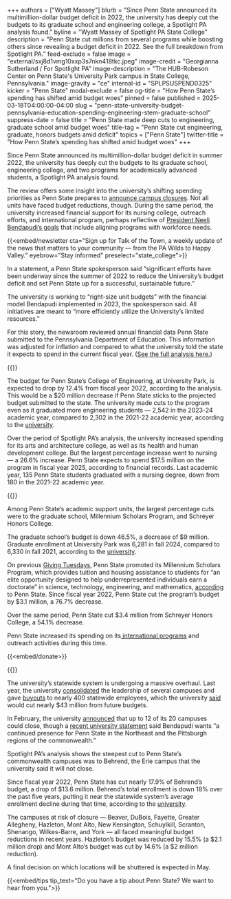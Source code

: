 +++
authors = ["Wyatt Massey"]
blurb = "Since Penn State announced its multimillion-dollar budget deficit in 2022, the university has deeply cut the budgets to its graduate school and engineering college, a Spotlight PA analysis found."
byline = "Wyatt Massey of Spotlight PA State College"
description = "Penn State cut millions from several programs while boosting others since revealing a budget deficit in 2022. See the full breakdown from Spotlight PA."
feed-exclude = false
image = "external/sxj8d1vmg10xxp3s7nkn418tkc.jpeg"
image-credit = "Georgianna Sutherland / For Spotlight PA"
image-description = "The HUB-Robeson Center on Penn State's University Park campus in State College, Pennsylvania."
image-gravity = "ce"
internal-id = "SPLPSUSPEND0325"
kicker = "Penn State"
modal-exclude = false
og-title = "How Penn State’s spending has shifted amid budget woes"
pinned = false
published = 2025-03-18T04:00:00-04:00
slug = "penn-state-university-budget-pennsylvania-education-spending-engineering-stem-graduate-school"
suppress-date = false
title = "Penn State made deep cuts to engineering, graduate school amid budget woes"
title-tag = "Penn State cut engineering, graduate, honors budgets amid deficit"
topics = ["Penn State"]
twitter-title = "How Penn State’s spending has shifted amid budget woes"
+++

Since Penn State announced its multimillion-dollar budget deficit in summer 2022, the university has deeply cut the budgets to its graduate school, engineering college, and two programs for academically advanced students, a Spotlight PA analysis found.

The review offers some insight into the university’s shifting spending priorities as Penn State prepares to <a href="https://www.spotlightpa.org/statecollege/2025/03/penn-state-commonwealth-campus-closure-bendapudi-trustees-enrollment-pennsylvania-legislature-budget-education/">announce campus closures</a>. Not all units have faced budget reductions, though. During the same period, the university increased financial support for its nursing college, outreach efforts, and international program, perhaps reflective of <a href="https://www.psu.edu/president/presidential-vision-and-goals">President Neeli Bendapudi’s goals</a> that include aligning programs with workforce needs.

{{<embed/newsletter cta="Sign up for Talk of the Town, a weekly update of the news that matters to your community — from the PA Wilds to Happy Valley." eyebrow="Stay informed" preselect="state_college">}}

In a statement, a Penn State spokesperson said “significant efforts have been underway since the summer of 2022 to reduce the University’s budget deficit and set Penn State up for a successful, sustainable future.”

The university is working to “right-size unit budgets” with the financial model Bendapudi implemented in 2023, the spokesperson said. All initiatives are meant to “more efficiently utilize the University’s limited resources.”

For this story, the newsroom reviewed annual financial data Penn State submitted to the Pennsylvania Department of Education. This information was adjusted for inflation and compared to what the university told the state it expects to spend in the current fiscal year. (<a href="https://files.data.spotlightpa.org/uploads/01kx/h2mn/actual-expenditures-by-fiscal-year-inflation-adjusted-only.pdf">See the full analysis here.</a>)

{{<datawrapper src="https://datawrapper.dwcdn.net/4oAtD/9/" height="537" >}}

The budget for Penn State’s College of Engineering, at University Park, is expected to drop by 12.4% from fiscal year 2022, according to the analysis. This would be a $20 million decrease if Penn State sticks to the projected budget submitted to the state. The university made cuts to the program even as it graduated more engineering students — 2,542 in the 2023-24 academic year, compared to 2,302 in the 2021-22 academic year, according to the <a href="https://datadigest.psu.edu/degrees-awarded/">university</a>.

Over the period of Spotlight PA’s analysis, the university increased spending for its arts and architecture college, as well as its health and human development college. But the largest percentage increase went to nursing — a 26.6% increase. Penn State expects to spend $17.5 million on the program in fiscal year 2025, according to financial records. Last academic year, 135 Penn State students graduated with a nursing degree, down from 180 in the 2021-22 academic year.

{{<datawrapper src="https://datawrapper.dwcdn.net/grxrR/7/" height="587" >}}

Among Penn State’s academic support units, the largest percentage cuts were to the graduate school, Millennium Scholars Program, and Schreyer Honors College.

The graduate school’s budget is down 46.5%, a decrease of $9 million. Graduate enrollment at University Park was 6,281 in fall 2024, compared to 6,330 in fall 2021, according to the <a href="https://datadigest.psu.edu/student-enrollment/">university</a>.

On previous <a href="https://www.psu.edu/news/earth-and-mineral-sciences/story/millennium-scholars-push-closer-goals-improving-diversity-stem">Giving Tuesdays</a>, Penn State promoted its Millennium Scholars Program, which provides tuition and housing assistance to students for “an elite opportunity designed to help underrepresented individuals earn a doctorate” in science, technology, engineering, and mathematics, <a href="https://www.psu.edu/news/earth-and-mineral-sciences/story/millennium-scholars-push-closer-goals-improving-diversity-stem">according</a> to Penn State. Since fiscal year 2022, Penn State cut the program’s budget by $3.1 million, a 76.7% decrease.

Over the same period, Penn State cut $3.4 million from Schreyer Honors College, a 54.1% decrease.

Penn State increased its spending on its<a href="https://global.psu.edu/"> international programs</a> and outreach activities during this time.

{{<embed/donate>}}

{{<datawrapper src="https://datawrapper.dwcdn.net/6ZyTo/5/" height="358" >}}

The university’s statewide system is undergoing a massive overhaul. Last year, the university <a href="https://www.psu.edu/news/story/penn-state-moving-regional-leadership-model-commonwealth-campuses">consolidated</a> the leadership of several campuses and gave <a href="https://www.spotlightpa.org/statecollege/2024/05/penn-state-employee-buyouts-commonwealth-campuses-budget-cuts-voluntary-separation/">buyouts</a> to nearly 400 statewide employees, which the university <a href="https://www.psu.edu/news/story/penn-state-moving-regional-leadership-model-commonwealth-campuses">said</a> would cut nearly $43 million from future budgets.

In February, the university <a href="https://www.spotlightpa.org/statecollege/2025/03/penn-state-commonwealth-campus-closure-bendapudi-trustees-enrollment-pennsylvania-legislature-budget-education/">announced</a> that up to 12 of its 20 campuses could close, though a <a href="https://www.psu.edu/news/story/update-factors-informing-commonwealth-campuses-recommendation">recent university statement</a> said Bendapudi wants “a continued presence for Penn State in the Northeast and the Pittsburgh regions of the commonwealth.”

Spotlight PA’s analysis shows the steepest cut to Penn State’s commonwealth campuses was to Behrend, the Erie campus that the university said it will not close.

Since fiscal year 2022, Penn State has cut nearly 17.9% of Behrend’s budget, a drop of $13.6 million. Behrend’s total enrollment is down 18% over the past five years, putting it near the statewide system’s average enrollment decline during that time, according to the <a href="https://datadigest.psu.edu/cwc-fall-enrollment-trends/">university</a>.

The campuses at risk of closure — Beaver, DuBois, Fayette, Greater Allegheny, Hazleton, Mont Alto, New Kensington, Schuylkill, Scranton, Shenango, Wilkes-Barre, and York — all faced meaningful budget reductions in recent years. Hazleton’s budget was reduced by 15.5% (a $2.1 million drop) and Mont Alto’s budget was cut by 14.6% (a $2 million reduction).

A final decision on which locations will be shuttered is expected in May.

{{<embed/tips tip_text="Do you have a tip about Penn State? We want to hear from you.">}}

